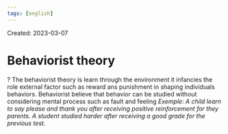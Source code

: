 ```yaml
---
tags: [english] 
---
```

Created: 2023-03-07

# Behaviorist theory
?
The behaviorist theory is learn through the environment it infancies the role external factor such as reward ans punishment in shaping individuals behaviors. Behaviorist believe that behavior can be studied without considering mental process such as fault and feeling
*Exemple: A child learn to say please and thank you after receiving positive reinforcement for they parents. A student studied harder after receiving a good grade for the previous test.*
<!--SR:!2024-09-09,305,230-->